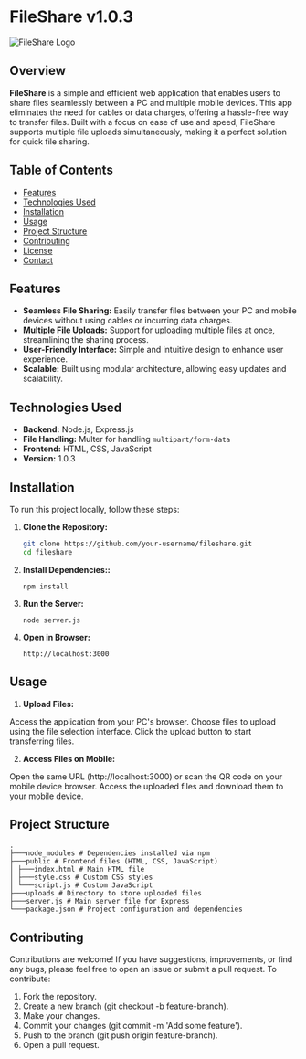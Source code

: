 # FileShare v1.0.3

![FileShare Logo](path/to/logo.png)

## Overview

**FileShare** is a simple and efficient web application that enables users to share files seamlessly between a PC and multiple mobile devices. This app eliminates the need for cables or data charges, offering a hassle-free way to transfer files. Built with a focus on ease of use and speed, FileShare supports multiple file uploads simultaneously, making it a perfect solution for quick file sharing.

## Table of Contents

- [Features](#features)
- [Technologies Used](#technologies-used)
- [Installation](#installation)
- [Usage](#usage)
- [Project Structure](#project-structure)
- [Contributing](#contributing)
- [License](#license)
- [Contact](#contact)

## Features

- **Seamless File Sharing:** Easily transfer files between your PC and mobile devices without using cables or incurring data charges.
- **Multiple File Uploads:** Support for uploading multiple files at once, streamlining the sharing process.
- **User-Friendly Interface:** Simple and intuitive design to enhance user experience.
- **Scalable:** Built using modular architecture, allowing easy updates and scalability.

## Technologies Used

- **Backend:** Node.js, Express.js
- **File Handling:** Multer for handling `multipart/form-data`
- **Frontend:** HTML, CSS, JavaScript
- **Version:** 1.0.3

## Installation

To run this project locally, follow these steps:

1. **Clone the Repository:**
   ```bash
   git clone https://github.com/your-username/fileshare.git
   cd fileshare
   ```
2. **Install Dependencies::**
   ```Navigate to the project directory and install the required dependencies using npm
   npm install
   ```
3. **Run the Server:**
   ```Start the Express server by running
   node server.js
   ```
4. **Open in Browser:**

   ```Open your web browser and go to
   http://localhost:3000

   ```

## Usage

1. **Upload Files:**

Access the application from your PC's browser.
Choose files to upload using the file selection interface.
Click the upload button to start transferring files.

2. **Access Files on Mobile:**

Open the same URL (http://localhost:3000) or scan the QR code on your mobile device browser.
Access the uploaded files and download them to your mobile device.

## Project Structure
```
.
├───node_modules # Dependencies installed via npm
├───public # Frontend files (HTML, CSS, JavaScript)
│ ├───index.html # Main HTML file
│ ├───style.css # Custom CSS styles
│ └───script.js # Custom JavaScript
├───uploads # Directory to store uploaded files
├───server.js # Main server file for Express
└───package.json # Project configuration and dependencies
```

## Contributing

Contributions are welcome! If you have suggestions, improvements, or find any bugs, please feel free to open an issue or submit a pull request. To contribute:

1. Fork the repository.
2. Create a new branch (git checkout -b feature-branch).
3. Make your changes.
4. Commit your changes (git commit -m 'Add some feature').
5. Push to the branch (git push origin feature-branch).
6. Open a pull request.
